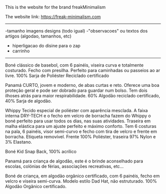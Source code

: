 This is the website for the brand freakMinimalism

The website link: https://freak-minimalism.com


------------------------------------------

-tamanho imagens designs (todo igual)
-"observacoes" ou textos dos artigos (algodao, tamanhos, etc)

- hiperligacao do disine para o zap
- carrinho


--------------





Boné clássico de basebol, com 6 painéis, viseira curva e totalmente costurado. Fecho com presilha. Perfeito para caminhadas ou passeios ao ar livre. 100% Sarja de Poliéster Reciclado certificado

Panamá CURTO, jovem e moderno, de abas curtas e reto. Oferece uma boa proteção geral e pode ser dobrado para guardar num bolso. Tem dois ilhoses atrás para maior respirabilidade. 60% Algodão reciclado certificado, 40% Sarja de algodão.

Whippy Tecido especial de poliéster com aparência mesclada. A faixa interna DRY-TECH e o fecho em velcro de borracha fazem do Whippy o boné perfeito para usar todos os dias, nas suas atividades. Traseira em malha elástica para um ajuste perfeito e máximo conforto. Tem 6 costuras na pala, 6 painéis, visor semi-curvo e fecho com tira de velcro e frente em borracha. Etiqueta removível. Frente 100% Poliéster, traseira 97% Nylon e 3% Elastano.

Boné Kid Snap Back, 100% acrílico

Panamá para criança de algodão, este é o brinde aconselhado para escolas, colónias de férias, associações recreativas, etc…

Boné de criança, em algodão orgânico certificado, com 6 painéis, fecho em velcro e viseira semi-curva. Modelo estilo Dad Hat, não estruturado. 100% Algodão Orgânico certificado.


